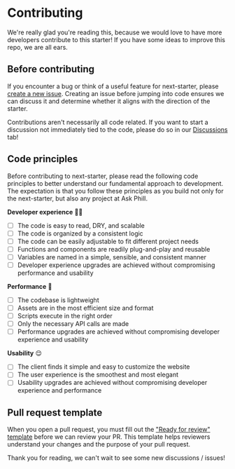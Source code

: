 # Contributing

We're really glad you're reading this, because we would love to have more developers contribute to this starter! If you have some ideas to improve this repo, we are all ears.

## Before contributing

If you encounter a bug or think of a useful feature for next-starter, please [create a new issue](https://github.com/askphill/next-starter/issues). Creating an issue before jumping into code ensures we can discuss it and determine whether it aligns with the direction of the starter.

Contributions aren't necessarily all code related. If you want to start a discussion not immediately tied to the code, please do so in our [Discussions](https://github.com/askphill/next-starter/discussions) tab!

## Code principles

Before contributing to next-starter, please read the following code principles to better understand our fundamental approach to development. The expectation is that you follow these principles as you build not only for the next-starter, but also any project at Ask Phill.

**Developer experience** 🧑‍💻

- [ ] The code is easy to read, DRY, and scalable
- [ ] The code is organized by a consistent logic
- [ ] The code can be easily adjustable to fit different project needs
- [ ] Functions and components are readily plug-and-play and reusable
- [ ] Variables are named in a simple, sensible, and consistent manner
- [ ] Developer experience upgrades are achieved without compromising performance and usability

**Performance** 💯

- [ ] The codebase is lightweight
- [ ] Assets are in the most efficient size and format
- [ ] Scripts execute in the right order
- [ ] Only the necessary API calls are made
- [ ] Performance upgrades are achieved without compromising developer experience and usability

**Usability** 😌

- [ ] The client finds it simple and easy to customize the website
- [ ] The user experience is the smoothest and most elegant
- [ ] Usability upgrades are achieved without compromising developer experience and performance

## Pull request template

When you open a pull request, you must fill out the ["Ready for review" template](https://github.com/askphill/next-starter/blob/main/PULL_REQUEST_TEMPLATE.md) before we can review your PR. This template helps reviewers understand your changes and the purpose of your pull request.

Thank you for reading, we can't wait to see some new discussions / issues!
